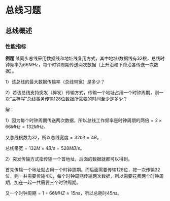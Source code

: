 # 总线习题

## 总线概述

### 性能指标

**例题** 某同步总线采用数据线和地址线复用方式，其中地址/数据线有$32$根，总线时钟频率为$66MHz$，每个时钟周期传送两次数据（上升沿和下降沿各传送一次数据）。

1）该总线的最大数据传输率（总线带宽）是多少？

2）若该总线支持突发（猝发）传输方式，传输一个地址占用一个时钟周期，则一次“主存写”总线事务传输128位数据所需要的时间至少是多少？

解：

1）因为每个时钟周期传送两次数据，所以总线工作频率是时钟周期的两倍$=2×66MHz=132MHz$。

又总线根数为$32$，所以总线宽度$=32bit=4B$。

总线带宽$=132M×4B/s=528MB/s$。

2）突发传输方式指传输一个首地址，后面的数据就都可以得到。

首先传输一个地址就占用一个时钟周期。而后面需要传输$128$位，按一次传输$32$位，则一共需要传输$4$次，每个时钟周期传输两次数据，所以需要花费两个时钟周期，加在一起一共需要三个时钟周期。

又一个时钟周期$=1\div66MHZ\approx15ns$，所以总耗时$45ns$。
